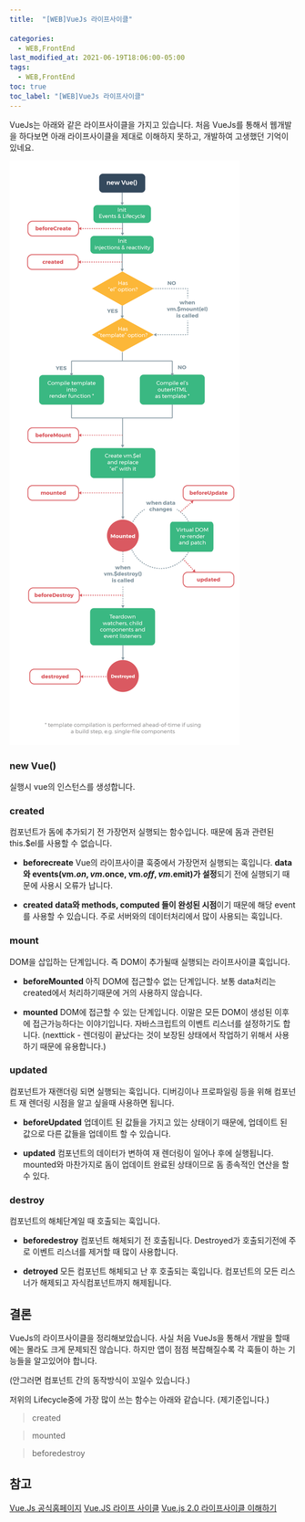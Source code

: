 ```yaml
---
title:  "[WEB]VueJs 라이프사이클"

categories:
  - WEB,FrontEnd
last_modified_at: 2021-06-19T18:06:00-05:00
tags:
  - WEB,FrontEnd
toc: true
toc_label: "[WEB]VueJs 라이프사이클"
---
```


VueJs는 아래와 같은 라이프사이클을 가지고 있습니다. 처음 VueJs를 통해서 웹개발을 하다보면 아래 라이프사이클을 제대로 이해하지 못하고, 개발하여 고생했던 기억이 있네요.

![Image Alt 텍스트](/assets/img/web/lifecycle.png)  

### new Vue()
실행시 vue의 인스턴스를 생성합니다. 
### created
컴포넌트가 돔에 추가되기 전 가장먼저 실행되는 함수입니다. 때문에 돔과 관련된 this.$el를 사용할 수 없습니다. 

- **beforecreate**
 Vue의 라이프사이클 훅중에서 가장먼저 실행되는 훅입니다. **data와 events(vm.$on, vm.$once, vm.$off, vm.$emit)가 설정**되기 전에 실행되기 때문에 사용시 오류가 납니다.

- **created**
 **data와 methods, computed 들이 완성된 시점**이기 때문에 해당 event를 사용할 수 있습니다. 주로 서버와의 데이터처리에서 많이 사용되는 훅입니다.
 

 
### mount
DOM을 삽입하는 단계입니다. 즉 DOM이 추가될때 실행되는 라이프사이클 훅입니다. 

- **beforeMounted**
 아직 DOM에 접근할수 없는 단계입니다. 보통 data처리는 created에서 처리하기때문에 거의 사용하지 않습니다. 

 - **mounted**
 DOM에 접근할 수 있는 단계입니다. 이말은 모든 DOM이 생성된 이후에 접근가능하다는 이야기입니다. 자바스크립트의 이벤트 리스너를 설정하기도 합니다. (nexttick - 렌더링이 끝났다는 것이 보장된 상태에서 작업하기 위해서 사용하기 때문에 유용합니다.)

### updated 
컴포넌트가 재랜더링 되면 실행되는 훅입니다. 디버깅이나 프로파일링 등을 위해 컴포넌트 재 렌더링 시점을 알고 싶을때 사용하면 됩니다.

- **beforeUpdated**
업데이트 된 값들을 가지고 있는 상태이기 때문에, 업데이트 된 값으로 다른 값들을 업데이트 할 수 있습니다.

- **updated**
컴포넌트의 데이터가 변하여 재 렌더링이 일어나 후에 실행됩니다. mounted와 마찬가지로 돔이 업데이트 완료된 상태이므로 돔 종속적인 연산을 할 수 있다.


### destroy
컴포넌트의 해체단계일 때 호출되는 훅입니다. 
- **beforedestroy**
 컴포넌트 해체되기 전 호출됩니다. Destroyed가 호출되기전에 주로 이벤트 리스너를 제거할 때 많이 사용합니다. 

- **detroyed**
모든 컴포넌트 해체되고 난 후 호출되는 훅입니다. 컴포넌트의 모든 리스너가 해제되고 자식컴포넌트까지 해제됩니다. 


## 결론
VueJs의 라이프사이클을 정리해보았습니다. 
사실 처음 VueJs을 통해서 개발을 할때에는 몰라도 크게 문제되진 않습니다. 하지만 앱이 점점 복잡해질수록 각 훅들이 하는 기능들을 알고있어야 합니다.

(안그러면 컴포넌트 간의 동작방식이 꼬일수 있습니다.)

저위의 Lifecycle중에 가장 많이 쓰는 함수는 아래와 같습니다. (제기준입니다.)

> created

> mounted

> beforedestroy

## 참고
[Vue.Js 공식홈페이지](https://kr.vuejs.org/v2/guide/instance.html)
[Vue.JS 라이프 사이클](https://beomy.tistory.com/47)
[Vue.js 2.0 라이프사이클 이해하기](https://medium.com/witinweb/vue-js-%EB%9D%BC%EC%9D%B4%ED%94%84%EC%82%AC%EC%9D%B4%ED%81%B4-%EC%9D%B4%ED%95%B4%ED%95%98%EA%B8%B0-7780cdd97dd4)